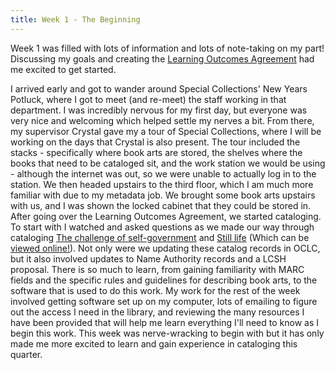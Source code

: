 ```yaml
---
title: Week 1 - The Beginning
---
```


Week 1 was filled with lots of information and lots of note-taking on my part! Discussing my goals and creating the [Learning Outcomes Agreement](/learningoutcomes.md) had me excited to get started. 

<!-- more -->

I arrived early and got to wander around Special Collections' New Years Potluck, where I got to meet (and re-meet) the staff working in that department. I was incredibly nervous for my first day, but everyone was very nice and welcoming which helped settle my nerves a bit. 
From there, my supervisor Crystal gave my a tour of Special Collections, where I will be working on the days that Crystal is also present. The tour included the stacks - specifically where book arts are stored, the shelves where the books that need to be cataloged sit, and the work station we would be using - although the internet was out, so we were unable to actually log in to the station. 
We then headed upstairs to the third floor, which I am much more familiar with due to my metadata job. We brought some book arts upstairs with us, and I was shown the locked cabinet that they could be stored in. After going over the Learning Outcomes Agreement, we started cataloging. 
To start with I watched and asked questions as we made our way through cataloging [The challenge of self-government](https://search.worldcat.org/title/44998568) and [Still life](https://search.worldcat.org/title/1082268422) (Which can be [viewed online!](https://www.marlenemaccallum.com/shadows/1/)). Not only were we updating these catalog records in OCLC, but it also involved updates to Name Authority records and a LCSH proposal. 
There is so much to learn, from gaining familiarity with MARC fields and the specific rules and guidelines for describing book arts, to the software that is used to do this work. 
My work for the rest of the week involved getting software set up on my computer, lots of emailing to figure out the access I need in the library, and reviewing the many resources I have been provided that will help me learn everything I'll need to know as I begin this work. This week was nerve-wracking to begin with but it has only made me more excited to learn and gain experience in cataloging this quarter. 